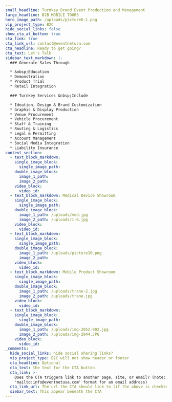 ```yaml
---
small_headline: Turnkey Brand Event Production and Management
large_headline: B2B MOBILE TOURS
hero_image_path: /uploads/picture6-1.png
vip_project_type: B2C
hide_social_links: false
show_cta_at_bottom: true
cta_link: true
cta_link_url: contact@eventnetusa.com
cta_headline: Ready to get going?
cta_text: Let's Talk
sidebar_text_markdown: |-
  ### Generate Sales Through

  * &nbsp;Education
  * Demonstration
  * Product Trial
  * Retail Integration

  ### Turnkey Services &nbsp;Include

  * Ideation, Design & Brand Customization
  * Graphic & Display Production
  * Venue Procurement
  * Vehicle Procurement
  * Staff & Training
  * Routing & Logistics
  * Legal & Permitting
  * Account Management
  * Social Media Integration
  * Liability Insurance
content_section:
  - text_block_markdown:
    single_image_block:
      single_image_path:
    double_image_block:
      image_1_path:
      image_2_path:
    video_block:
      video_id:
  - text_block_markdown: Medical Device Showroom
    single_image_block:
      single_image_path:
    double_image_block:
      image_1_path: /uploads/med.jpg
      image_2_path: /uploads/1-6.jpg
    video_block:
      video_id:
  - text_block_markdown:
    single_image_block:
      single_image_path:
    double_image_block:
      image_1_path: /uploads/picture10.png
      image_2_path:
    video_block:
      video_id:
  - text_block_markdown: Mobile Product Showroom
    single_image_block:
      single_image_path:
    double_image_block:
      image_1_path: /uploads/trane-2.jpg
      image_2_path: /uploads/trane.jpg
    video_block:
      video_id:
  - text_block_markdown:
    single_image_block:
      single_image_path:
    double_image_block:
      image_1_path: /uploads/img-2052-002.jpg
      image_2_path: /uploads/img-2044.JPG
    video_block:
      video_id:
_comments:
  hide_social_links: hide social sharing links?
  vip_project_type: B2C will not show header or footer
  cta_headline: Optional
  cta_text: the text for the CTA button
  cta_link: >-
    Does the CTA triggera link to another page, site, or email? (note: use
    'mailto:info@eventnetusa.com' format for an email address)
  cta_link_url: The url the CTA should link to (if the above is checked)
  siebar_text: This appear beneath the CTA
---
```


